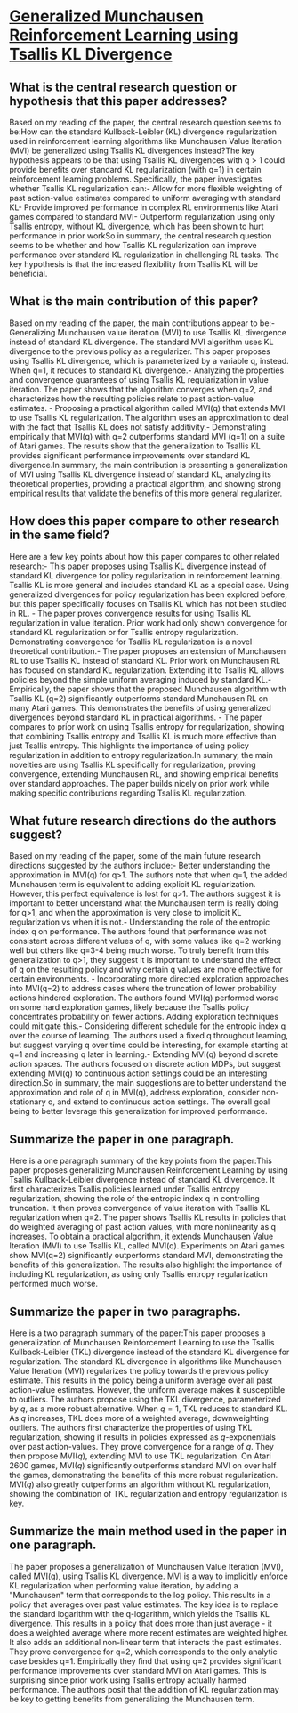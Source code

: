 # [Generalized Munchausen Reinforcement Learning using Tsallis KL   Divergence](https://arxiv.org/abs/2301.11476)

## What is the central research question or hypothesis that this paper addresses?

Based on my reading of the paper, the central research question seems to be:How can the standard Kullback-Leibler (KL) divergence regularization used in reinforcement learning algorithms like Munchausen Value Iteration (MVI) be generalized using Tsallis KL divergences instead?The key hypothesis appears to be that using Tsallis KL divergences with q > 1 could provide benefits over standard KL regularization (with q=1) in certain reinforcement learning problems. Specifically, the paper investigates whether Tsallis KL regularization can:- Allow for more flexible weighting of past action-value estimates compared to uniform averaging with standard KL- Provide improved performance in complex RL environments like Atari games compared to standard MVI- Outperform regularization using only Tsallis entropy, without KL divergence, which has been shown to hurt performance in prior workSo in summary, the central research question seems to be whether and how Tsallis KL regularization can improve performance over standard KL regularization in challenging RL tasks. The key hypothesis is that the increased flexibility from Tsallis KL will be beneficial.


## What is the main contribution of this paper?

Based on my reading of the paper, the main contributions appear to be:- Generalizing Munchausen value iteration (MVI) to use Tsallis KL divergence instead of standard KL divergence. The standard MVI algorithm uses KL divergence to the previous policy as a regularizer. This paper proposes using Tsallis KL divergence, which is parameterized by a variable q, instead. When q=1, it reduces to standard KL divergence.- Analyzing the properties and convergence guarantees of using Tsallis KL regularization in value iteration. The paper shows that the algorithm converges when q=2, and characterizes how the resulting policies relate to past action-value estimates. - Proposing a practical algorithm called MVI(q) that extends MVI to use Tsallis KL regularization. The algorithm uses an approximation to deal with the fact that Tsallis KL does not satisfy additivity.- Demonstrating empirically that MVI(q) with q=2 outperforms standard MVI (q=1) on a suite of Atari games. The results show that the generalization to Tsallis KL provides significant performance improvements over standard KL divergence.In summary, the main contribution is presenting a generalization of MVI using Tsallis KL divergence instead of standard KL, analyzing its theoretical properties, providing a practical algorithm, and showing strong empirical results that validate the benefits of this more general regularizer.


## How does this paper compare to other research in the same field?

Here are a few key points about how this paper compares to other related research:- This paper proposes using Tsallis KL divergence instead of standard KL divergence for policy regularization in reinforcement learning. Tsallis KL is more general and includes standard KL as a special case. Using generalized divergences for policy regularization has been explored before, but this paper specifically focuses on Tsallis KL which has not been studied in RL. - The paper proves convergence results for using Tsallis KL regularization in value iteration. Prior work had only shown convergence for standard KL regularization or for Tsallis entropy regularization. Demonstrating convergence for Tsallis KL regularization is a novel theoretical contribution.- The paper proposes an extension of Munchausen RL to use Tsallis KL instead of standard KL. Prior work on Munchausen RL has focused on standard KL regularization. Extending it to Tsallis KL allows policies beyond the simple uniform averaging induced by standard KL.- Empirically, the paper shows that the proposed Munchausen algorithm with Tsallis KL (q=2) significantly outperforms standard Munchausen RL on many Atari games. This demonstrates the benefits of using generalized divergences beyond standard KL in practical algorithms. - The paper compares to prior work on using Tsallis entropy for regularization, showing that combining Tsallis entropy and Tsallis KL is much more effective than just Tsallis entropy. This highlights the importance of using policy regularization in addition to entropy regularization.In summary, the main novelties are using Tsallis KL specifically for regularization, proving convergence, extending Munchausen RL, and showing empirical benefits over standard approaches. The paper builds nicely on prior work while making specific contributions regarding Tsallis KL regularization.


## What future research directions do the authors suggest?

Based on my reading of the paper, some of the main future research directions suggested by the authors include:- Better understanding the approximation in MVI(q) for q>1. The authors note that when q=1, the added Munchausen term is equivalent to adding explicit KL regularization. However, this perfect equivalence is lost for q>1. The authors suggest it is important to better understand what the Munchausen term is really doing for q>1, and when the approximation is very close to implicit KL regularization vs when it is not.- Understanding the role of the entropic index q on performance. The authors found that performance was not consistent across different values of q, with some values like q=2 working well but others like q=3-4 being much worse. To truly benefit from this generalization to q>1, they suggest it is important to understand the effect of q on the resulting policy and why certain q values are more effective for certain environments. - Incorporating more directed exploration approaches into MVI(q=2) to address cases where the truncation of lower probability actions hindered exploration. The authors found MVI(q) performed worse on some hard exploration games, likely because the Tsallis policy concentrates probability on fewer actions. Adding exploration techniques could mitigate this.- Considering different schedule for the entropic index q over the course of learning. The authors used a fixed q throughout learning, but suggest varying q over time could be interesting, for example starting at q=1 and increasing q later in learning.- Extending MVI(q) beyond discrete action spaces. The authors focused on discrete action MDPs, but suggest extending MVI(q) to continuous action settings could be an interesting direction.So in summary, the main suggestions are to better understand the approximation and role of q in MVI(q), address exploration, consider non-stationary q, and extend to continuous action settings. The overall goal being to better leverage this generalization for improved performance.


## Summarize the paper in one paragraph.

Here is a one paragraph summary of the key points from the paper:This paper proposes generalizing Munchausen Reinforcement Learning by using Tsallis Kullback-Leibler divergence instead of standard KL divergence. It first characterizes Tsallis policies learned under Tsallis entropy regularization, showing the role of the entropic index q in controlling truncation. It then proves convergence of value iteration with Tsallis KL regularization when q=2. The paper shows Tsallis KL results in policies that do weighted averaging of past action values, with more nonlinearity as q increases. To obtain a practical algorithm, it extends Munchausen Value Iteration (MVI) to use Tsallis KL, called MVI(q). Experiments on Atari games show MVI(q=2) significantly outperforms standard MVI, demonstrating the benefits of this generalization. The results also highlight the importance of including KL regularization, as using only Tsallis entropy regularization performed much worse.


## Summarize the paper in two paragraphs.

Here is a two paragraph summary of the paper:This paper proposes a generalization of Munchausen Reinforcement Learning to use the Tsallis Kullback-Leibler (TKL) divergence instead of the standard KL divergence for regularization. The standard KL divergence in algorithms like Munchausen Value Iteration (MVI) regularizes the policy towards the previous policy estimate. This results in the policy being a uniform average over all past action-value estimates. However, the uniform average makes it susceptible to outliers. The authors propose using the TKL divergence, parameterized by $q$, as a more robust alternative. When $q=1$, TKL reduces to standard KL. As $q$ increases, TKL does more of a weighted average, downweighting outliers. The authors first characterize the properties of using TKL regularization, showing it results in policies expressed as $q$-exponentials over past action-values. They prove convergence for a range of $q$. They then propose MVI($q$), extending MVI to use TKL regularization. On Atari 2600 games, MVI($q$) significantly outperforms standard MVI on over half the games, demonstrating the benefits of this more robust regularization. MVI($q$) also greatly outperforms an algorithm without KL regularization, showing the combination of TKL regularization and entropy regularization is key.


## Summarize the main method used in the paper in one paragraph.

The paper proposes a generalization of Munchausen Value Iteration (MVI), called MVI(q), using Tsallis KL divergence. MVI is a way to implicitly enforce KL regularization when performing value iteration, by adding a "Munchausen" term that corresponds to the log policy. This results in a policy that averages over past value estimates. The key idea is to replace the standard logarithm with the q-logarithm, which yields the Tsallis KL divergence. This results in a policy that does more than just average - it does a weighted average where more recent estimates are weighted higher. It also adds an additional non-linear term that interacts the past estimates. They prove convergence for q=2, which corresponds to the only analytic case besides q=1. Empirically they find that using q=2 provides significant performance improvements over standard MVI on Atari games. This is surprising since prior work using Tsallis entropy actually harmed performance. The authors posit that the addition of KL regularization may be key to getting benefits from generalizing the Munchausen term.
